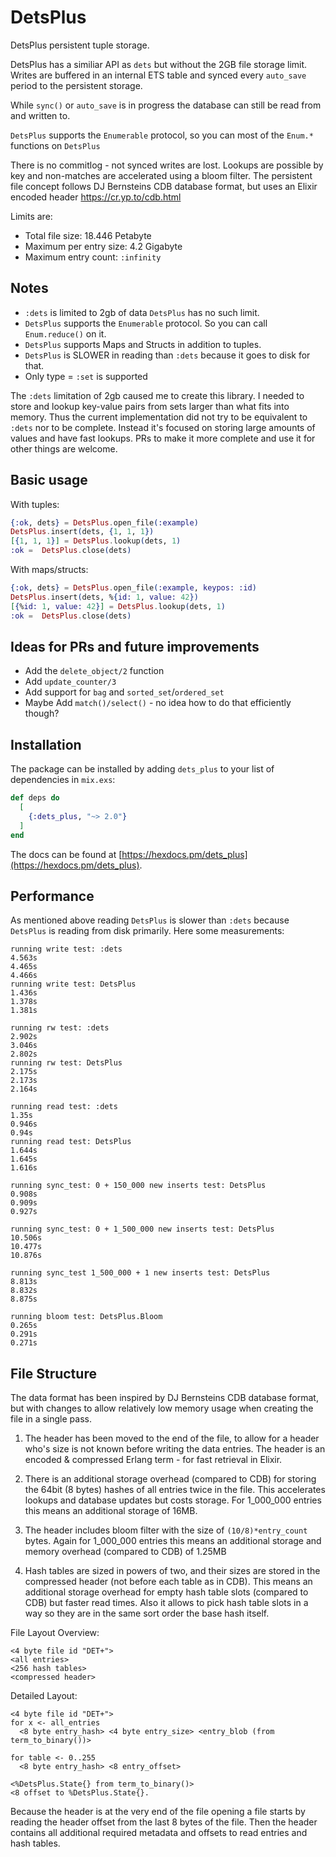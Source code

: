 # DetsPlus

DetsPlus persistent tuple storage.

DetsPlus has a similiar API as `dets` but without
the 2GB file storage limit. Writes are buffered in an
internal ETS table and synced every `auto_save` period
to the persistent storage.

While `sync()` or `auto_save` is in progress the database
can still be read from and written to.

`DetsPlus` supports the `Enumerable` protocol, so you can most of the `Enum.*` functions on `DetsPlus`

There is no commitlog - not synced writes are lost.
Lookups are possible by key and non-matches are accelerated
using a bloom filter. The persistent file concept follows
DJ Bernsteins CDB database format, but uses an Elixir
encoded header https://cr.yp.to/cdb.html

Limits are:

- Total file size: 18.446 Petabyte
- Maximum per entry size: 4.2 Gigabyte
- Maximum entry count: `:infinity`

## Notes

- `:dets` is limited to 2gb of data `DetsPlus` has no such limit.
- `DetsPlus` supports the `Enumerable` protocol. So you can call `Enum.reduce()` on it.
- `DetsPlus` supports Maps and Structs in addition to tuples.
- `DetsPlus` is SLOWER in reading than `:dets` because it goes to disk for that. 
- Only type = `:set` is supported

The `:dets` limitation of 2gb caused me to create this library. I needed to store and lookup key-value pairs from sets larger than what fits into memory. Thus the current implementation did not try to be equivalent to `:dets` nor to be complete. Instead it's focused on storing large amounts of values and have fast lookups. PRs to make it more complete and use it for other things are welcome. 

## Basic usage

With tuples:

```elixir
{:ok, dets} = DetsPlus.open_file(:example)
DetsPlus.insert(dets, {1, 1, 1})
[{1, 1, 1}] = DetsPlus.lookup(dets, 1)
:ok =  DetsPlus.close(dets)
```

With maps/structs:

```elixir
{:ok, dets} = DetsPlus.open_file(:example, keypos: :id)
DetsPlus.insert(dets, %{id: 1, value: 42})
[{%id: 1, value: 42}] = DetsPlus.lookup(dets, 1)
:ok =  DetsPlus.close(dets)
```

## Ideas for PRs and future improvements

- Add the `delete_object/2` function
- Add `update_counter/3`
- Add support for `bag` and `sorted_set`/`ordered_set`
- Maybe Add `match()/select()` - no idea how to do that efficiently though?

## Installation

The package can be installed by adding `dets_plus` to your list of dependencies in `mix.exs`:

```elixir
def deps do
  [
    {:dets_plus, "~> 2.0"}
  ]
end
```

The docs can be found at [https://hexdocs.pm/dets_plus](https://hexdocs.pm/dets_plus).

## Performance

As mentioned above reading `DetsPlus` is slower than `:dets` because `DetsPlus` is reading from disk primarily. Here 
some measurements:

```
running write test: :dets
4.563s
4.465s
4.466s
running write test: DetsPlus
1.436s
1.378s
1.381s

running rw test: :dets
2.902s
3.046s
2.802s
running rw test: DetsPlus
2.175s
2.173s
2.164s

running read test: :dets
1.35s
0.946s
0.94s
running read test: DetsPlus
1.644s
1.645s
1.616s

running sync_test: 0 + 150_000 new inserts test: DetsPlus
0.908s
0.909s
0.927s

running sync_test: 0 + 1_500_000 new inserts test: DetsPlus
10.506s
10.477s
10.876s

running sync_test 1_500_000 + 1 new inserts test: DetsPlus
8.813s
8.832s
8.875s

running bloom test: DetsPlus.Bloom
0.265s
0.291s
0.271s
```

## File Structure
 
The data format has been inspired by DJ Bernsteins CDB database format, but with changes to allow
relatively low memory usage when creating the file in a single pass. 

1) The header has been moved to the end of the file, to allow for a header who's size is not known before writing the data entries. The header is an encoded & compressed Erlang term - for fast retrieval in Elixir.

2) There is an additional storage overhead (compared to CDB) for storing the 64bit (8 bytes) hashes of all entries  twice in the file. This accelerates lookups and database updates but costs storage. 
For 1_000_000 entries this means an additional storage of 16MB.

3) The header includes bloom filter with the size of `(10/8)*entry_count` bytes. Again for 1_000_000 entries this means an additional storage and memory overhead (compared to CDB) of 1.25MB

4) Hash tables are sized in powers of two, and their sizes are stored in the compressed header (not before each table as in CDB). This means an additional storage overhead for empty hash table slots (compared to CDB) but faster read times. Also it allows to pick hash table slots in a way so they are in the same sort order the base hash itself. 

File Layout Overview:
```
<4 byte file id "DET+"> 
<all entries>
<256 hash tables>
<compressed header>
```

Detailed Layout:
```
<4 byte file id "DET+">
for x <- all_entries
  <8 byte entry_hash> <4 byte entry_size> <entry_blob (from term_to_binary())>

for table <- 0..255
  <8 byte entry_hash> <8 entry_offset>

<%DetsPlus.State{} from term_to_binary()>
<8 offset to %DetsPlus.State{}.
```

Because the header is at the very end of the file opening a file starts by reading the header offset from the last 8 bytes of the file. Then the header contains all additional required metadata and offsets to read entries and hash tables.  